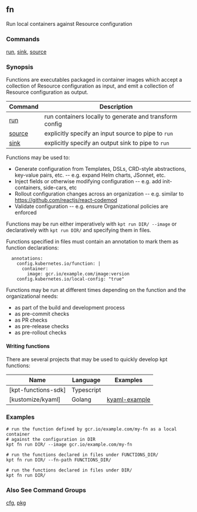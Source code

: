 ## fn

Run local containers against Resource configuration

### Commands

[run], [sink], [source]

### Synopsis

Functions are executables packaged in container images which accept a collection of
Resource configuration as input, and emit a collection of Resource configuration as output.

| Command   | Description                                             |
|-----------|---------------------------------------------------------|
| [run]     | run containers locally to generate and transform config |
| [source]  | explicitly specify an input source to pipe to `run`     |
| [sink]    | explicitly specify an output sink to pipe to `run`      |

Functions may be used to:

- Generate configuration from Templates, DSLs, CRD-style abstractions, key-value pairs, etc. -- e.g.
  expand Helm charts, JSonnet, etc.
- Inject fields or otherwise modifying configuration -- e.g. add init-containers, side-cars, etc
- Rollout configuration changes across an organization -- e.g. similar to
  https://github.com/reactjs/react-codemod
- Validate configuration -- e.g. ensure Organizational policies are enforced

Functions may be run either imperatively with `kpt run DIR/ --image` or declaratively with
`kpt run DIR/` and specifying them in files.

Functions specified in files must contain an annotation to mark them as function declarations:

      annotations:
        config.kubernetes.io/function: |
          container:
            image: gcr.io/example.com/image:version
        config.kubernetes.io/local-config: "true"

Functions may be run at different times depending on the function and the organizational needs:

- as part of the build and development process
- as pre-commit checks
- as PR checks
- as pre-release checks
- as pre-rollout checks

#### Writing functions

There are several projects that may be used to quickly develop kpt functions:

| Name                | Language     | Examples        |
|---------------------|--------------|-----------------|
| [kpt-functions-sdk] | Typescript   |                 |
| [kustomize/kyaml]   | Golang       | [kyaml-example] |

### Examples

    # run the function defined by gcr.io/example.com/my-fn as a local container
    # against the configuration in DIR
    kpt fn run DIR/ --image gcr.io/example.com/my-fn

    # run the functions declared in files under FUNCTIONS_DIR/
    kpt fn run DIR/ --fn-path FUNCTIONS_DIR/

    # run the functions declared in files under DIR/
    kpt fn run DIR/

### Also See Command Groups

[cfg], [pkg]

### 

[run]: run.md
[source]: source.md
[sink]: sink.md

[cfg]: ../cfg/README.md
[pkg]: ../pkg/README.md
[kpt functions sdk]: https://github.com/GoogleContainerTools/kpt-functions-sdk
[kyaml]: https://github.com/kubernetes-sigs/kustomize/tree/master/kyaml
[kyaml-example]: https://github.com/kubernetes-sigs/kustomize/blob/master/functions/examples/injection-tshirt-sizes/image/main.go